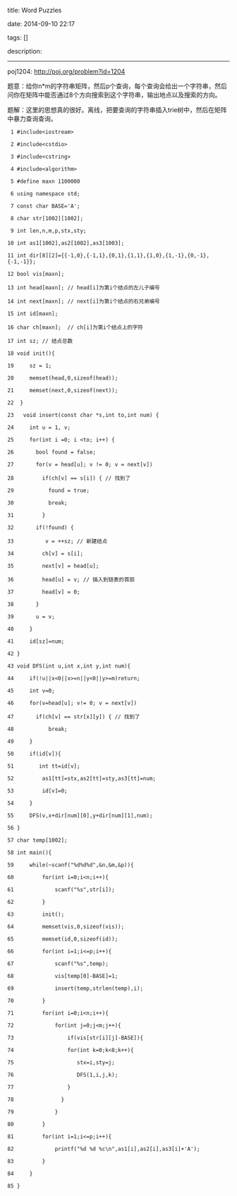 title: Word Puzzles

date: 2014-09-10 22:17

tags: []

description: 

---
poj1204: [ http://poj.org/problem?id=1204 ](http://poj.org/problem?id=1204)

题意：给你n*m的字符串矩阵，然后p个查询，每个查询会给出一个字符串，然后问你在矩阵中能否通过8个方向搜索到这个字符串，输出地点以及搜索的方向。 

题解：这里的思想真的很好。离线，把要查询的字符串插入trie树中，然后在矩阵中暴力查询查询。 
    
    
     1 #include<iostream>
     2 #include<cstdio>
     3 #include<cstring>
     4 #include<algorithm>
     5 #define maxn 1100000
     6 using namespace std;
     7 const char BASE='A';
     8 char str[1002][1002];
     9 int len,n,m,p,stx,sty;
    10 int as1[1002],as2[1002],as3[1003];
    11 int dir[8][2]={{-1,0},{-1,1},{0,1},{1,1},{1,0},{1,-1},{0,-1},{-1,-1}};
    12 bool vis[maxn];
    13 int head[maxn]; // head[i]为第i个结点的左儿子编号
    14 int next[maxn]; // next[i]为第i个结点的右兄弟编号
    15 int id[maxn];
    16 char ch[maxn];  // ch[i]为第i个结点上的字符
    17 int sz; // 结点总数
    18 void init(){
    19     sz = 1;
    20     memset(head,0,sizeof(head));
    21     memset(next,0,sizeof(next));
    22  }
    23   void insert(const char *s,int to,int num) {
    24     int u = 1, v;
    25     for(int i =0; i <to; i++) {
    26       bool found = false;
    27       for(v = head[u]; v != 0; v = next[v])
    28         if(ch[v] == s[i]) { // 找到了
    29           found = true;
    30           break;
    31         }
    32       if(!found) {
    33          v = ++sz; // 新建结点
    34         ch[v] = s[i];
    35         next[v] = head[u];
    36         head[u] = v; // 插入到链表的首部
    37         head[v] = 0;
    38       }
    39       u = v;
    40     }
    41     id[sz]=num;
    42 }
    43 void DFS(int u,int x,int y,int num){
    44     if(!u||x<0||x>=n||y<0||y>=m)return;
    45     int v=0;
    46     for(v=head[u]; v!= 0; v = next[v])
    47       if(ch[v] == str[x][y]) { // 找到了
    48           break;
    49     }
    50     if(id[v]){
    51        int tt=id[v];
    52         as1[tt]=stx,as2[tt]=sty,as3[tt]=num;
    53         id[v]=0;
    54     }
    55     DFS(v,x+dir[num][0],y+dir[num][1],num);
    56 }
    57 char temp[1002];
    58 int main(){
    59     while(~scanf("%d%d%d",&n,&m,&p)){
    60         for(int i=0;i<n;i++){
    61             scanf("%s",str[i]);
    62         }
    63         init();
    64         memset(vis,0,sizeof(vis));
    65         memset(id,0,sizeof(id));
    66         for(int i=1;i<=p;i++){
    67             scanf("%s",temp);
    68             vis[temp[0]-BASE]=1;
    69             insert(temp,strlen(temp),i);
    70         }
    71         for(int i=0;i<n;i++){
    72             for(int j=0;j<m;j++){
    73                 if(vis[str[i][j]-BASE]){
    74                 for(int k=0;k<8;k++){
    75                    stx=i,sty=j;
    76                    DFS(1,i,j,k);
    77                 }
    78               }
    79             }
    80         }
    81         for(int i=1;i<=p;i++){
    82             printf("%d %d %c\n",as1[i],as2[i],as3[i]+'A');
    83         }
    84     }
    85 }
